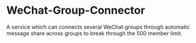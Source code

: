 # WeChat-Group-Connector
A service which can connects several WeChat groups through automatic message share across groups to break through the 500 member limit.
